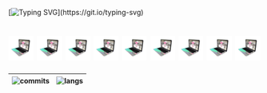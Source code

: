[![Typing SVG](https://readme-typing-svg.demolab.com?font=Fira+Code&pause=1000&color=4AF626&random=false&width=435&lines=%3E+........................................................)](https://git.io/typing-svg)
<h1 align="center">
    <img alt="dex" src="https://raw.githubusercontent.com/ernest-zulpukarov/ernest-zulpukarov/master/laptop.gif" width="50px">
    <img alt="dex" src="https://raw.githubusercontent.com/ernest-zulpukarov/ernest-zulpukarov/master/laptop.gif" width="50px">
    <img alt="dex" src="https://raw.githubusercontent.com/ernest-zulpukarov/ernest-zulpukarov/master/laptop.gif" width="50px">
    <img alt="dex" src="https://raw.githubusercontent.com/ernest-zulpukarov/ernest-zulpukarov/master/laptop.gif" width="50px">
    <img alt="dex" src="https://raw.githubusercontent.com/ernest-zulpukarov/ernest-zulpukarov/master/laptop.gif" width="50px">
    <img alt="dex" src="https://raw.githubusercontent.com/ernest-zulpukarov/ernest-zulpukarov/master/laptop.gif" width="50px">
    <img alt="dex" src="https://raw.githubusercontent.com/ernest-zulpukarov/ernest-zulpukarov/master/laptop.gif" width="50px">
    <img alt="dex" src="https://raw.githubusercontent.com/ernest-zulpukarov/ernest-zulpukarov/master/laptop.gif" width="50px">
    <img alt="dex" src="https://raw.githubusercontent.com/ernest-zulpukarov/ernest-zulpukarov/master/laptop.gif" width="50px">
</h1>

| <img align="center" src="https://github-stats-seven-blond.vercel.app/api?username=ernest-zulpukarov&show_icons=true&theme=github_dark&hide_border=true" alt="commits" /> | <img align="center" src="https://github-stats-seven-blond.vercel.app/api/top-langs/?username=ernest-zulpukarov&layout=compact&hide=css,html&theme=github_dark&hide_border=true" alt="langs"  /> |
| ------------- | ------------- |
